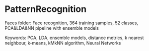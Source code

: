 # PatternRecognition
Faces folder: Face recognition, 364 training samples, 52 classes, PCA&LDA&NN pipeline with ensemble models

Keywords: PCA, LDA, ensemble models, distance metrics, k nearest neighbour, k-means, kMkNN algorithm, Neural Networks

